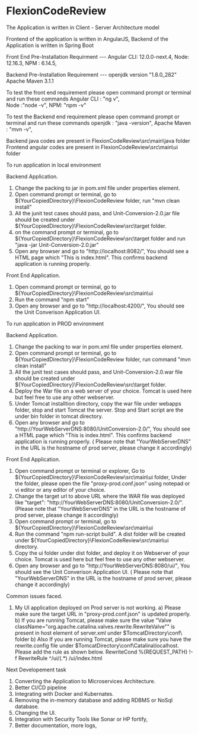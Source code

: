 # FlexionCodeReview

The Application is written in Client - Server Architecture model

Frontend of the application is written in AngularJS, Backend of the Application is written in Spring Boot

Front End Pre-Installation Requirment --- 
Angular CLI: 12.0.0-next.4,
Node: 12.16.3,
NPM : 6.14.5,

Backend Pre-Installation  Requirement ---
openjdk version "1.8.0_282"
Apache Maven 3.1.1 

To test the front end requirement please open command prompt or terminal and run these commands
Angular CLI : "ng v",  
Node :"node -v", 
NPM: "npm -v"

To test the Backend end requirement please open command prompt or terminal and run these commands
openjdk : "java -version",
Apache Maven : "mvn -v",


Backend java codes are present in FlexionCodeReview\src\main\java folder
Frontend angular codes are present in FlexionCodeReview\src\main\ui folder

To run application in local environment 

Backend Application. 

1) Change the packing to jar in pom.xml file under properties element. 
2) Open command prompt or terminal, go to ${YourCopiedDirectory}\FlexionCodeReview folder, run "mvn clean install"
3) All the junit test cases should pass, and Unit-Conversion-2.0.jar file should be created under ${YourCopiedDirectory}\FlexionCodeReview\src\target folder. 
4) on the command prompt or terminal, go to ${YourCopiedDirectory}\FlexionCodeReview\src\target  folder and run "java -jar Unit-Conversion-2.0.jar"
5) Open any browser and go to "http://localhost:8082/", You should see a HTML page which "This is index.html". This confirms backend application is running properly. 

Front End Application. 
1) Open command prompt or terminal, go to ${YourCopiedDirectory}\FlexionCodeReview\src\main\ui
2) Run the command "npm start"
3) Open any browser and go to "http://localhost:4200/", You should see the Unit Converison Application UI. 


To run application in PROD environment 

Backend Application. 
1) Change the packing to war in pom.xml file under properties element. 
2) Open command prompt or terminal, go to ${YourCopiedDirectory}\FlexionCodeReview folder, run command "mvn clean install"
3) All the junit test cases should pass, and Unit-Conversion-2.0.war file should be created under ${YourCopiedDirectory}\FlexionCodeReview\src\target folder.
4) Deploy the War file on a web server of your choice. Tomcat is used here but feel free to use any other webserver. 
5) Under Tomcat installtion directory, copy the  war file under webapps folder, stop and start Tomcat the server. Stop and Start script are the under bin folder in tomcat directory. 
6) Open any browser and go to "http://YourWebServerDNS:8080/UnitConversion-2.0/", You should see a HTML page which "This is index.html". This confirms backend application is running properly. ( Please note that "YourWebServerDNS" in the URL is the hostname of prod server, please change it accordingly) 

Front End Application. 
1) Open command prompt or terminal or explorer, Go to ${YourCopiedDirectory}\FlexionCodeReview\src\main\ui folder, Under the folder, please open the file "proxy-prod.conf.json" using notepad or vi editor or any editor of your choice. 
2) Change the target url to above URL where the WAR file was deployed like  "target": "http://YourWebServerDNS:8080/UnitConversion-2.0/".
(Please note that "YourWebServerDNS" in the URL is the hostname of prod server, please change it accordingly) 
3) Open command prompt or terminal, go to ${YourCopiedDirectory}\FlexionCodeReview\src\main\ui
4) Run the command "npm run-script build". A dist folder will be created under ${YourCopiedDirectory}\FlexionCodeReview\src\main\ui directory. 
5) Copy the ui folder under dist folder, and deploy it on Webserver of your choice. Tomcat is used here but feel free to use any other webserver. 
5) Open any browser and go to "http://YourWebServerDNS:8080/ui/", You should see the Unit Converison Application UI. ( Please note that "YourWebServerDNS" in the URL is the hostname of prod server, please change it accordingly)



Common issues faced. 

1) My UI application deployed on Prod server is not working. 
a) Please make sure the target URL in  "proxy-prod.conf.json" is updated properly. 
b) If you are running Tomcat, please make sure the value "Valve className="org.apache.catalina.valves.rewrite.RewriteValve"" is present in host element of server.xml under $TomcatDirectory\conf\ folder
b) Also If you are running Tomcat, please make sure you have the rewrite.config file under $TomcatDirectory\conf\Catalina\localhost. Please add the rule as shown below. 
RewriteCond %{REQUEST_PATH} !-f
RewriteRule ^/ui/(.*) /ui/index.html 


Next Developement task
1) Converting the Application to Microservices Architecture.
2) Better CI/CD pipeline 
3) Integrating with Docker and Kubernates. 
4) Removing the in-memory database and adding RDBMS or NoSql database. 
5) Changing the UI.
6) Integration with Security Tools like Sonar or HP fortify, 
7) Better documentation, more logs, 



